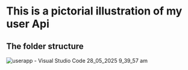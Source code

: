 # This is a pictorial illustration of my user Api
## The folder structure
![userapp - Visual Studio Code 28_05_2025 9_39_57 am](https://github.com/user-attachments/assets/5afe26f3-bd85-49bf-b947-dc71d23fac5b)
